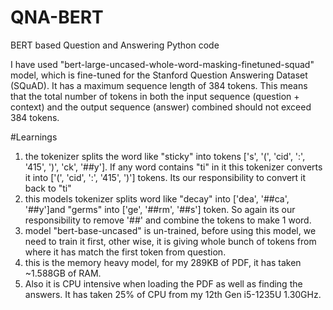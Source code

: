 # QNA-BERT
BERT based Question and Answering Python code

I have used "bert-large-uncased-whole-word-masking-finetuned-squad" model, which is fine-tuned for the Stanford Question Answering Dataset (SQuAD).
It has a maximum sequence length of 384 tokens. This means that the total number of tokens in both the input sequence (question + context) and the output sequence (answer) combined should not exceed 384 tokens.

#Learnings
1. the tokenizer splits the word like "sticky" into tokens ['s', '(', 'cid', ':', '415', ')', 'ck', '##y']. If any word contains "ti" in it this tokenizer converts it into ['(', 'cid', ':', '415', ')'] tokens. Its our responsibility to convert it back to "ti"
2. this models tokenizer splits word like "decay" into ['dea', '##ca', '##y']and "germs" into ['ge', '##rm', '##s'] token. So again its our responsibility to remove '##' and combine the tokens to make 1 word.
3. model "bert-base-uncased" is un-trained, before using this model, we need to train it first, other wise, it is giving whole bunch of tokens from where it has match the first token from question.
4. this is the memory heavy model, for my 289KB of PDF, it has taken ~1.588GB of RAM.
5. Also it is CPU intensive when loading the PDF as well as finding the answers. It has taken 25% of CPU from my 12th Gen i5-1235U 1.30GHz.
